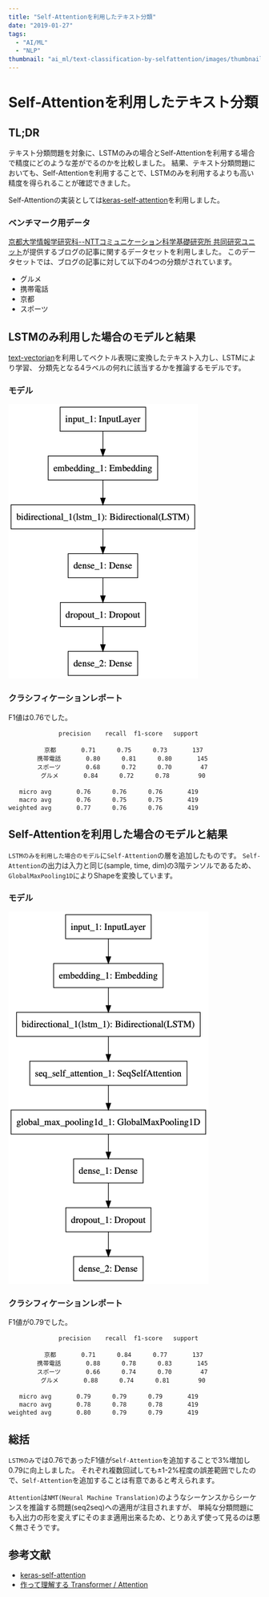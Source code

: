 ```yaml
---
title: "Self-Attentionを利用したテキスト分類"
date: "2019-01-27"
tags:
  - "AI/ML"
  - "NLP"
thumbnail: "ai_ml/text-classification-by-selfattention/images/thumbnail.png"
---
```

# Self-Attentionを利用したテキスト分類

## TL;DR

テキスト分類問題を対象に、LSTMのみの場合とSelf-Attentionを利用する場合で精度にどのような差がでるのかを比較しました。
結果、テキスト分類問題においても、Self-Attentionを利用することで、LSTMのみを利用するよりも高い精度を得られることが確認できました。

Self-Attentionの実装としては[keras-self-attention](https://github.com/CyberZHG/keras-self-attention)を利用しました。

### ベンチマーク用データ

[京都大学情報学研究科--NTTコミュニケーション科学基礎研究所 共同研究ユニット](http://nlp.ist.i.kyoto-u.ac.jp/kuntt/index.php)が提供するブログの記事に関するデータセットを利用しました。 このデータセットでは、ブログの記事に対して以下の4つの分類がされています。

* グルメ
* 携帯電話
* 京都
* スポーツ

## LSTMのみ利用した場合のモデルと結果

[text-vectorian](https://github.com/lhideki/text-vectorian)を利用してベクトル表現に変換したテキスト入力し、LSTMにより学習、
分類先となる4ラベルの何れに該当するかを推論するモデルです。

### モデル

![](images/lstm_model.png)

### クラシフィケーションレポート

F1値は0.76でした。

```
              precision    recall  f1-score   support

          京都       0.71      0.75      0.73       137
        携帯電話       0.80      0.81      0.80       145
        スポーツ       0.68      0.72      0.70        47
         グルメ       0.84      0.72      0.78        90

   micro avg       0.76      0.76      0.76       419
   macro avg       0.76      0.75      0.75       419
weighted avg       0.77      0.76      0.76       419
```

## Self-Attentionを利用した場合のモデルと結果

`LSTMのみを利用した場合のモデル`に`Self-Attention`の層を追加したものです。
`Self-Attention`の出力は入力と同じ(sample, time, dim)の3階テンソルであるため、`GlobalMaxPooling1D`によりShapeを変換しています。

### モデル

![](images/selfattention_model.png)

### クラシフィケーションレポート

F1値が0.79でした。

```
              precision    recall  f1-score   support

          京都       0.71      0.84      0.77       137
        携帯電話       0.88      0.78      0.83       145
        スポーツ       0.66      0.74      0.70        47
         グルメ       0.88      0.74      0.81        90

   micro avg       0.79      0.79      0.79       419
   macro avg       0.78      0.78      0.78       419
weighted avg       0.80      0.79      0.79       419
```

## 総括

`LSTMのみ`では0.76であったF1値が`Self-Attention`を追加することで3%増加し0.79に向上しました。
それぞれ複数回試しても±1-2%程度の誤差範囲でしたので、`Self-Attention`を追加することは有意であると考えられます。

`Attention`は`NMT(Neural Machine Translation)`のようなシーケンスからシーケンスを推論する問題(seq2seq)への適用が注目されますが、
単純な分類問題にも入出力の形を変えずにそのまま適用出来るため、とりあえず使って見るのは悪く無さそうです。

## 参考文献

* [keras-self-attention](https://github.com/CyberZHG/keras-self-attention)
* [作って理解する Transformer / Attention](https://qiita.com/halhorn/items/c91497522be27bde17ce)